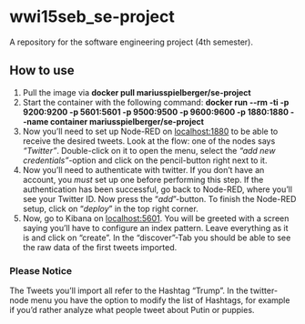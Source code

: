 # wwi15seb_se-project
A repository for the software engineering project (4th semester).

## How to use

1. Pull the image via **docker pull mariusspielberger/se-project**
2. Start the container with the following command: **docker run --rm -ti -p 9200:9200 -p 5601:5601 -p 9500:9500 -p 9600:9600 -p 1880:1880 --name container mariusspielberger/se-project**
3. Now you’ll need to set up Node-RED on [localhost:1880](localhost:1880) to be able to receive the desired tweets. Look at the flow: one of the nodes says _“Twitter”_. Double-click on it to open the menu, select the _“add new credentials”_-option and click on the pencil-button right next to it.
4. Now you’ll need to authenticate with twitter. If you don’t have an account, you _must_ set up one before performing this step. If the authentication has been successful, go back to Node-RED, where you’ll see your Twitter ID. Now press the “_add_”-button. To finish the Node-RED setup, click on “_deploy_” in the top right corner. 
5. Now, go to Kibana on [localhost:5601](localhost:5601). You will be greeted with a screen saying you’ll have to configure an index pattern. Leave everything as it is and click on “create”. In the “discover”-Tab you should be able to see the raw data of the first tweets imported.

### Please Notice

The Tweets you’ll import all refer to the Hashtag “Trump”. In the twitter-node menu you have the option to modify the list of Hashtags, for example if you’d rather analyze what people tweet about Putin or puppies.
